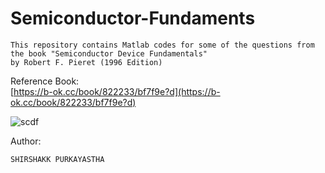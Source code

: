 # Semiconductor-Fundaments
    This repository contains Matlab codes for some of the questions from the book "Semiconductor Device Fundamentals" 
    by Robert F. Pieret (1996 Edition)



Reference Book:<br />
[https://b-ok.cc/book/822233/bf7f9e?d](https://b-ok.cc/book/822233/bf7f9e?d)


![scdf](https://user-images.githubusercontent.com/32801148/105860650-cf177c00-6013-11eb-811e-dd45139267a4.jpeg)

Author:

    SHIRSHAKK PURKAYASTHA
